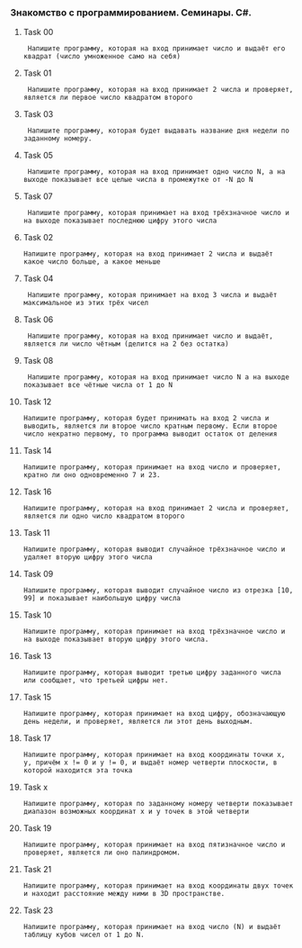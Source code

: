 ### Знакомство с программированием. Семинары. C#.

1. Task 00

        Напишите программу, которая на вход принимает число и выдаёт его квадрат (число умноженное само на себя)

2. Task 01

        Напишите программу, которая на вход принимает 2 числа и проверяет, является ли первое число квадратом второго

3. Task 03

        Напишите программу, которая будет выдавать название дня недели по заданному номеру.

4. Task 05

        Напишите программу, которая на вход принимает одно число N, а на выходе показывает все целые числа в промежутке от -N до N
        
5. Task 07 

        Напишите программу, которая принимает на вход трёхзначное число и на выходе показывает последнюю цифру этого числа

6. Task 02

       Напишите программу, которая на вход принимает 2 числа и выдаёт какое число больше, а какое меньше  

7. Task 04

        Напишите программу, которая принимает на вход 3 числа и выдаёт максимальное из этих трёх чисел

8. Task 06

        Напишите программу, которая на вход принимает число и выдаёт, является ли число чётным (делится на 2 без остатка)

9. Task 08

        Напишите программу, которая на вход принимает число N а на выходе показывает все чётные числа от 1 до N

10. Task 12

        Напишите программу, которая будет принимать на вход 2 числа и выводить, является ли второе число кратным первому. Если второе число некратно первому, то программа выводит остаток от деления

11. Task 14

        Напишите программу, которая принимает на вход число и проверяет, кратно ли оно одновременно 7 и 23.

12. Task 16

        Напишите программу, которая на вход принимает 2 числа и проверяет, является ли одно число квадратом второго

13. Task 11

        Напишите программу, которая выводит случайное трёхзначное число и удаляет вторую цифру этого числа

14. Task 09

        Напишите программу, которая выводит случайное число из отрезка [10, 99] и показывает наибольшую цифру числа

15. Task 10

        Напишите программу, которая принимает на вход трёхзначное число и на выходе показывает вторую цифру этого числа.

16. Task 13

        Напишите программу, которая выводит третью цифру заданного числа или сообщает, что третьей цифры нет.

17. Task 15

        Напишите программу, которая принимает на вход цифру, обозначающую день недели, и проверяет, является ли этот день выходным.

18. Task 17

        Напишите программу, которая принимает на вход координаты точки x, y, причём x != 0 и y != 0, и выдаёт номер четверти плоскости, в которой находится эта точка

19. Task x

        Напишите программу, которая по заданному номеру четверти показывает диапазон возможных координат x и y точек в этой четверти 

20. Task 19

        Напишите программу, которая принимает на вход пятизначное число и проверяет, является ли оно палиндромом.

21. Task 21

        Напишите программу, которая принимает на вход координаты двух точек и находит расстояние между ними в 3D пространстве.

22. Task 23

        Напишите программу, которая принимает на вход число (N) и выдаёт таблицу кубов чисел от 1 до N.